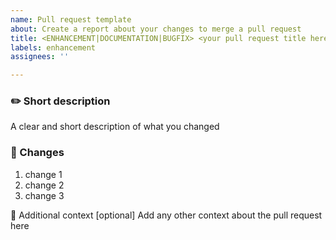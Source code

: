```yaml
---
name: Pull request template
about: Create a report about your changes to merge a pull request
title: <ENHANCEMENT|DOCUMENTATION|BUGFIX> <your pull request title here>
labels: enhancement
assignees: ''

---
```


### ✏️ Short description
A clear and short description of what you changed

### 📜 Changes
1. change 1
2. change 2
3. change 3

📝 Additional context \[optional]
Add any other context about the pull request here

